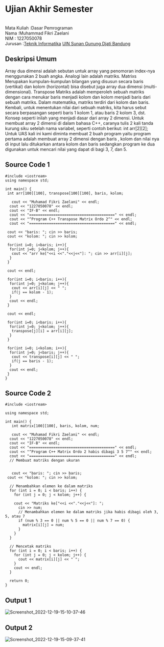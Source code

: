 # Ujian Akhir Semester 
<br>Mata Kuliah 	:Dasar Pemrograman
<br> Nama		:Muhammad Fikri Zaelani
<br>NIM		:	1227050078
<br>Jurusan		:[Teknik Informatika](http://if.uinsgd.ac.id/) [UIN Sunan Gunung Djati Bandung](https://uinsgd.ac.id/) 

## Deskripsi Umum
Array dua dimensi adalah sebutan untuk array yang penomoran index-nya menggunakan 2 buah angka. Analogi lain adalah matriks. Matrixs Merupakan kumpulan-kumpulan bilangan yang disusun secara baris (vertikal) dan kolom (horizontal) bisa disebut juga array dua dimensi (multi-dimensional). Transpose Matriks adalah memperoleh sebuah matriks dengan cara menukar baris menjadi kolom dan kolom menjadi baris dari sebuah matriks. Dalam matematika, matriks terdiri dari kolom dan baris. Kembali, untuk menentukan nilai dari sebuah matriks, kita harus sebut secara berpasangan seperti baris 1 kolom 1, atau baris 2 kolom 3, dst. Konsep seperti inilah yang menjadi dasar dari array 2 dimensi. Untuk membuat array 2 dimensi di dalam bahasa C++, caranya tulis 2 kali tanda kurung siku setelah nama variabel, seperti contoh berikut: int arr[2][2]; Untuk UAS kali ini kami diminta membuat 2 buah program yaitu program pertama adalah membuat array 2 dimensi dengan baris , kolom dan nilai nya di input lalu ditukarkan antara kolom dan baris sedangkan program ke dua digunakan untuk mencari nilai yang dapat di bagi 3, 7, dan 5.

## Source Code 1
    #include <iostream>
    using namespace std;

    int main() {
     int arr[100][100], transpose[100][100], baris, kolom;

       cout << "Muhamad Fikri Zaelani" << endl;
      cout << "1227050078" << endl;
      cout << "IF-B" << endl;
      cout << "=======================================" << endl;
      cout << "^Program C++ Transpose Matrix Ordo 2^" << endl;
      cout << "=======================================" << endl;

     cout << "baris: "; cin >> baris;
     cout << "kolom: "; cin >> kolom;

     for(int i=0; i<baris; i++){
      for(int j=0; j<kolom; j++){
       cout << "arr ke["<<i <<"."<<j<<"]: "; cin >> arr[i][j];
      }
     }

     cout << endl;

     for(int i=0; i<baris; i++){
      for(int j=0; j<kolom; j++){
       cout << arr[i][j] << " ";
       if(j == kolom - 1);
      }
      cout << endl;
     }

     cout << endl;

     for(int i=0; i<baris; i++){
      for(int j=0; j<kolom; j++){
       transpose[j][i] = arr[i][j];
      }
     }

     for(int i=0; i<kolom; i++){
      for(int j=0; j<baris; j++){
       cout << transpose[i][j] << " ";
       if(j == baris - 1);
      }
      cout << endl;
     }
    }
## Source Code 2
    #include <iostream>

    using namespace std;

    int main() {
       int matrix[100][100], baris, kolom, num;

       cout << "Muhamad Fikri Zaelani" << endl;
      cout << "1227050078" << endl;
      cout << "IF-B" << endl;
      cout << "=======================================" << endl;
      cout << "^Program C++ Matrix Ordo 2 habis dibagi 3 5 7^" << endl;
      cout << "=======================================" << endl;
      // Membuat matriks dengan ukuran 


       cout << "baris: "; cin >> baris;
     cout << "kolom: "; cin >> kolom;

      // Menambahkan elemen ke dalam matriks
      for (int i = 0; i < baris; i++) {
        for (int j = 0; j < kolom; j++) {

        cout << "Matriks ke["<<i <<"."<<j<<"]: ";
          cin >> num;
          // Menambahkan elemen ke dalam matriks jika habis dibagi oleh 3, 5, atau 7
          if (num % 3 == 0 || num % 5 == 0 || num % 7 == 0) {
            matrix[i][j] = num;
          }
        }
      }

      // Mencetak matriks
      for (int i = 0; i < baris; i++) {
        for (int j = 0; j < kolom; j++) {
          cout << matrix[i][j] << " ";
        }
        cout << endl;
      }

      return 0;
    }

## Output 1
![Screenshot_2022-12-19-15-10-37-46](https://user-images.githubusercontent.com/118877849/208385190-76e636a5-b82e-41af-818d-da503d6da251.jpg)

## Output 2
![Screenshot_2022-12-19-15-09-37-41](https://user-images.githubusercontent.com/118877849/208385669-dfa8857f-4e68-4f8e-b371-1482ac28e08d.jpg)


